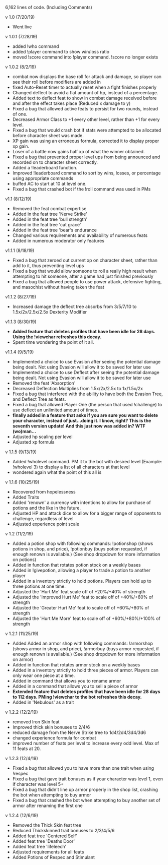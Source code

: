 6,162 lines of code. (Including Comments)

v 1.0 (7/20/19)
- Went live

v 1.0.1 (7/28/19)
- added !who command
- added !player command to show win/loss ratio
- moved !score command into !player command. !score no longer exists

v 1.0.2 (8/2/19)
- combat now displays the base roll for attack and damage, so player can see their roll before modifiers are added in
- fixed Auto-Reset timer to actually reset when a fight finishes properly
- Changed deflect to avoid a flat amount of hp, instead of a percentage.
- Added text to deflect feat to show in combat damage received before and after the effect takes place (Reduced x damage to y)
- Fixed a bug that allowed active feats to persist for two rounds, instead of one.
- Decreased Armor Class to +1 every other level, rather than +1 for every level.
- Fixed a bug that would crash bot if stats were attempted to be allocated before character sheet was made.
- XP gain was using an erroneous formula, corrected it to display proper xp gain.
- Loser of a battle now gains half xp of what the winner obtained.
- Fixed a bug that prevented proper level ups from being announced and recorded on to character sheet correctly.
- Added a !leaderboard function.
- Improved !leaderboard command to sort by wins, losses, or percentage using appropriate commands
- buffed AC to start at 10 at level one.
- Fixed a bug that crashed bot if the !roll command was used in PMs

v1.1 (8/12/19)
- Removed the feat combat expertise
- Added in the feat tree 'Nerve Strike'
- Added in the feat tree 'bull strength'
- Added in the feat tree 'cat grace'
- Added in the feat tree 'bear's endurance
- Changed various requirements and availability of numerous feats
- Added in numerous moderator only features

v1.1.1 (8/18/19)
- Fixed a bug that zeroed out current xp on character sheet, rather than add to it, thus preventing level ups
- Fixed a bug that would allow someone to roll a really high result when attempting to hit someone, after a game had just finished previously
- Fixed a bug that allowed people to use power attack, defensive fighting, and masochist without having taken the feat

v1.1.2 (8/27/19)
- Increased damage the deflect tree absorbs from 3/5/7/10 to 1.5x/2x/2.5x/2.5x Dexterity Modifier

v1.1.3 (8/30/19)
- **Added feature that deletes profiles that have been idle for 28 days. Using the !viewchar refreshes this decay.**
- Spent time wondering the point of it all.

v1.1.4 (9/5/19)
- Implemented a choice to use Evasion after seeing the potential damage being dealt. Not using Evasion will allow it to be saved for later use
- Implemented a choice to use Deflect after seeing the potential damage being dealt. Not using Evasion will allow it to be saved for later use
- Removed the feat 'Absorption'
- Decreased Deflection Multiplies from 1.5x/2x/2.5x to 1x/1.5x/2x
- Fixed a bug that interfered with the ability to have both the Evasion Tree, and Deflect Tree as feats.
- Fixed a bug that allowed Player One (the person that used !challenge) to use deflect an unlimited amount of times.
- **finally added in a feature that asks if you are sure you want to delete your character, instead of just...doing it. I know, right? This is the seventh version update! And this just now was added in? WTF (wo)man...**
- Adjusted hp scaling per level
- Adjusted xp formula

v 1.1.5 (9/13/19)
- Added !wholevel command. PM it to the bot with desired level (Example: !wholevel 3) to display a list of all characters at that level
- wondered again what the point of this all is

v 1.1.6 (10/25/19)
- Recovered from hopelessness
- Added Traits
- Added 'renown' a currency with intentions to allow for purchase of potions and the like in the future.
- Adjusted HP and attack dice to allow for a bigger range of opponents to challenge, regardless of level
- Adjusted experience point scale

v 1.2 (11/2/19)
- Added a potion shop with following commands: !potionshop (shows potions in shop, and price), !potionbuy (buys potion requested, if enough renown is available.) (See shop dropdown for more information on potions)
- Added in function that rotates potion stock on a weekly bases
- Added in !givepotion, allowing a player to trade a potion to another player
- Added in a inventory strictly to hold potions. Players can hold up to three potions at one time.
- Adjusted the 'Hurt Me' feat scale off of +20%/+40% of strength
- Adjusted the 'Improved Hurt Me' feat to scale off of +40%/+60% of strength
- Adjusted the 'Greater Hurt Me' feat to scale off of +60%/+80% of strength
- Adjusted the 'Hurt Me More' feat to scale off of +60%/+80%/+100% of strength

v 1.2.1 (11/25/19)
- Added Added an armor shop with following commands: !armorshop (shows armor in shop, and price), !armorbuy (buys armor requested, if enough renown is available.) (See shop dropdown for more information on armor)
- Added in function that rotates armor stock on a weekly bases
- Added in a inventory strictly to hold three pieces of armor. Players can only wear one piece at a time.
- Added in command that allows you to rename armor
- Added in a command that allows you to sell a piece of armor
- **Extended feature that deletes profiles that have been idle for 28 days to 112 days. PMing !viewchar to the bot refreshes this decay.**
- Added in 'Nebulous' as a trait 

v 1.2.2 (12/2/19)
- removed Iron Skin feat
- Improved thick skin bonuses to 2/4/6
- reduced damage from the Nerve Strike tree to 1d4/2d4/3d4/3d6
- changed experience formula for combat
- improved number of feats per level to increase every odd level. Max of 11 feats at 20.

v 1.2.3 (12/4/19)
- Fixed a bug that allowed you to have more than one trait when using !respec
- Fixed a bug that gave trait bonuses as if your character was level 1, even if character was level 5+
- Fixed a bug that didn't line up armor properly in the shop list, crashing the bot when attempting to buy armor
- Fixed a bug that crashed the bot when attempting to buy another set of armor after renaming the first one

v 1.2.4 (12/6/19)
- Removed the Thick Skin feat tree
- Reduced Thickskinned trait bonuses to 2/3/4/5/6
- Added feat tree 'Centered Self'
- Added feat tree 'Deaths Door'
- Added feat tree 'lifeleech'
- Adjusted requirements for all feats 
- Added Potions of Respec and Stimulant 
